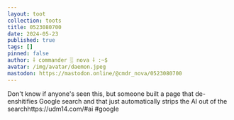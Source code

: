 ```yaml
---
layout: toot
collection: toots
title: 0523080700
date: 2024-05-23
published: true
tags: []
pinned: false
author: ⸸ commander ░ nova ⸸ :~$
avatar: /img/avatar/daemon.jpeg
mastodon: https://mastodon.online/@cmdr_nova/0523080700
---
```


Don't know if anyone's seen this, but someone built a page that de-enshitifies Google search and that just automatically strips the AI out of the searchhttps://udm14.com/#ai #google
